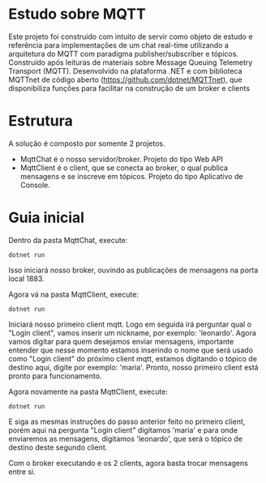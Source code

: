 # Estudo sobre MQTT
Este projeto foi construído com intuito de servir como objeto de estudo e referência para implementações
de um chat real-time utilizando a arquitetura do MQTT com paradigma publisher/subscriber e tópicos.
Construído após leituras de materiais sobre Message Queuing Telemetry Transport (MQTT). Desenvolvido na 
plataforma .NET e com biblioteca MQTTnet de código aberto (https://github.com/dotnet/MQTTnet), que 
disponibiliza funções para facilitar na construção de um broker e clients
 
# Estrutura
A solução é composto por somente 2 projetos. 
* MqttChat é o nosso servidor/broker. Projeto do tipo Web API 
* MqttClient é o client, que se conecta ao broker, o qual publica mensagens e se inscreve em tópicos. Projeto do tipo Aplicativo de Console.

# Guia inicial

Dentro da pasta MqttChat, execute: 
```
dotnet run
```
Isso iniciará nosso broker, ouvindo as publicações de mensagens na porta local 1883.

Agora vá na pasta MqttClient, execute: 
```
dotnet run
```
Iniciará nosso primeiro client mqtt.
Logo em seguida irá perguntar qual o "Login client", vamos inserir um nickname, por exemplo: 'leonardo'.
Agora vamos digitar para quem desejamos enviar mensagens, importante entender que nesse momento
estamos inserindo o nome que será usado como "Login client" do próximo client mqtt, estamos digitando
o tópico de destino aqui, digite por exemplo: 'maria'. 
Pronto, nosso primeiro client está pronto para funcionamento. 

Agora novamente na pasta MqttClient, execute: 
```
dotnet run
```
E siga as mesmas instruções do passo anterior feito no primeiro client, porém aqui na pergunta 
"Login client" digitamos 'maria' e para onde enviaremos as mensagens, digitamos 'leonardo', 
que será o tópico de destino deste segundo client.

Com o broker executando e os 2 clients, agora basta trocar mensagens entre si. 